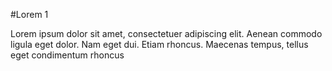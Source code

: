 #Lorem 1

Lorem ipsum dolor sit amet, consectetuer adipiscing elit. Aenean commodo ligula eget dolor. Nam eget dui. Etiam rhoncus. Maecenas tempus, tellus eget condimentum rhoncus